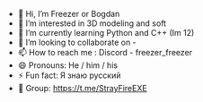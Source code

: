 - 👋 Hi, I’m Freezer or Bogdan
- 👀 I’m interested in 3D modeling and soft
- 🌱 I’m currently learning Python and C++ (Im 12)
- 💞️ I’m looking to collaborate on -
- 📫 How to reach me : Discord - freezer_freezer
- 😄 Pronouns: He / him / his
- ⚡ Fun fact: Я знаю русский
- 🏢 Group: https://t.me/StrayFireEXE

<!---
FreezerCodingInTheRussia/FreezerCodingInTheRussia is a ✨ special ✨ repository because its `README.md` (this file) appears on your GitHub profile.
You can click the Preview link to take a look at your changes.
--->
